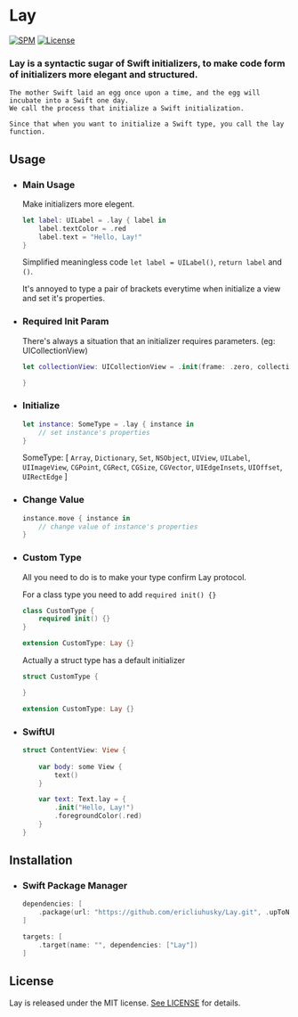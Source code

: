 # Lay

[![SPM](https://img.shields.io/badge/SPM-supported-orange)](https://swift.org/package-manager/)
[![License](https://img.shields.io/github/license/ericliuhusky/Lay)](https://github.com/ericliuhusky/Lay/blob/main/LICENSE)

### **Lay** is a syntactic sugar of Swift initializers, to make code form of initializers more elegant and structured.

    The mother Swift laid an egg once upon a time, and the egg will incubate into a Swift one day. 
    We call the process that initialize a Swift initialization. 

    Since that when you want to initialize a Swift type, you call the lay function.

## Usage

- ### Main Usage

    Make initializers more elegent.

    ```swift
    let label: UILabel = .lay { label in
        label.textColor = .red
        label.text = "Hello, Lay!"
    }
    ```

    Simplified meaningless code `let label = UILabel()`, `return label` and `()`.

    It's annoyed to type a pair of brackets everytime when initialize a view and set it's properties.

- ### Required Init Param

    There's always a situation that an initializer requires parameters. (eg: UICollectionView)

    ```swift
    let collectionView: UICollectionView = .init(frame: .zero, collectionViewLayout: .init()).move { collectionView in

    }
    ```

- ### Initialize

    ```swift
    let instance: SomeType = .lay { instance in
        // set instance's properties
    } 
    ```

    SomeType: [ `Array`, `Dictionary`, `Set`, `NSObject`, `UIView`, `UILabel`, `UIImageView`, `CGPoint`, `CGRect`, `CGSize`, `CGVector`, `UIEdgeInsets`, `UIOffset`, `UIRectEdge` ]

- ### Change Value

    ```swift
    instance.move { instance in
        // change value of instance's properties
    }
    ```

- ### Custom Type

    All you need to do is to make your type confirm Lay protocol.

    For a class type you need to add `required init() {}`

    ```swift
    class CustomType {
        required init() {}
    }

    extension CustomType: Lay {}
    ```

    Actually a struct type has a default initializer

    ```swift
    struct CustomType {

    }

    extension CustomType: Lay {}
    ```

- ### SwiftUI

    ```swift
    struct ContentView: View {
        
        var body: some View {
            text()
        }

        var text: Text.lay = {
            .init("Hello, Lay!")
            .foregroundColor(.red)
        }
    }
    ```

## Installation

- ### Swift Package Manager

    ```swift
    dependencies: [
        .package(url: "https://github.com/ericliuhusky/Lay.git", .upToNextMajor(from: "0.1.1"))         
    ]

    targets: [
        .target(name: "", dependencies: ["Lay"])
    ]
    ```

## License

Lay is released under the MIT license. [See LICENSE](./LICENSE) for details.
